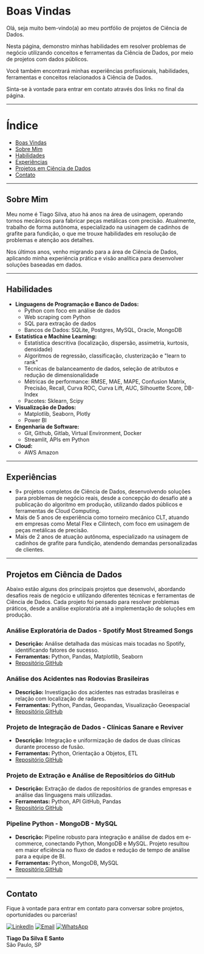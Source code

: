 <!-- Boas-vindas! -->
# Boas Vindas

Olá, seja muito bem-vindo(a) ao meu portfólio de projetos de Ciência de Dados.

Nesta página, demonstro minhas habilidades em resolver problemas de negócio utilizando conceitos e ferramentas da Ciência de Dados, por meio de projetos com dados públicos.

Você também encontrará minhas experiências profissionais, habilidades, ferramentas e conceitos relacionados à Ciência de Dados.

Sinta-se à vontade para entrar em contato através dos links no final da página.

---

# Índice

- [Boas Vindas](#boas-vindas)
- [Sobre Mim](#sobre-mim)
- [Habilidades](#habilidades)
- [Experiências](#experiências)
- [Projetos em Ciência de Dados](#projetos-em-ciência-de-dados)
- [Contato](#contato)

---

## Sobre Mim

Meu nome é Tiago Silva, atuo há anos na área de usinagem, operando tornos mecânicos para fabricar peças metálicas com precisão. Atualmente, trabalho de forma autônoma, especializado na usinagem de cadinhos de grafite para fundição, o que me trouxe habilidades em resolução de problemas e atenção aos detalhes.

Nos últimos anos, venho migrando para a área de Ciência de Dados, aplicando minha experiência prática e visão analítica para desenvolver soluções baseadas em dados.

---

## Habilidades

- **Linguagens de Programação e Banco de Dados:**
  - Python com foco em análise de dados
  - Web scraping com Python
  - SQL para extração de dados
  - Bancos de Dados: SQLite, Postgres, MySQL, Oracle, MongoDB
- **Estatística e Machine Learning:**
  - Estatística descritiva (localização, dispersão, assimetria, kurtosis, densidade)
  - Algoritmos de regressão, classificação, clusterização e "learn to rank"
  - Técnicas de balanceamento de dados, seleção de atributos e redução de dimensionalidade
  - Métricas de performance: RMSE, MAE, MAPE, Confusion Matrix, Precisão, Recall, Curva ROC, Curva Lift, AUC, Silhouette Score, DB-Index
  - Pacotes: Sklearn, Scipy
- **Visualização de Dados:**
  - Matplotlib, Seaborn, Plotly
  - Power BI
- **Engenharia de Software:**
  - Git, Github, Gitlab, Virtual Environment, Docker
  - Streamlit, APIs em Python
- **Cloud:**
  - AWS Amazon

---

## Experiências

- 9+ projetos completos de Ciência de Dados, desenvolvendo soluções para problemas de negócio reais, desde a concepção do desafio até a publicação do algoritmo em produção, utilizando dados públicos e ferramentas de Cloud Computing.
- Mais de 5 anos de experiência como torneiro mecânico CLT, atuando em empresas como Metal Flex e Cilintech, com foco em usinagem de peças metálicas de precisão.
- Mais de 2 anos de atuação autônoma, especializado na usinagem de cadinhos de grafite para fundição, atendendo demandas personalizadas de clientes.

---

## Projetos em Ciência de Dados

Abaixo estão alguns dos principais projetos que desenvolvi, abordando desafios reais de negócio e utilizando diferentes técnicas e ferramentas de Ciência de Dados. Cada projeto foi pensado para resolver problemas práticos, desde a análise exploratória até a implementação de soluções em produção.

### Análise Exploratória de Dados - Spotify Most Streamed Songs
- **Descrição:** Análise detalhada das músicas mais tocadas no Spotify, identificando fatores de sucesso.
- **Ferramentas:** Python, Pandas, Matplotlib, Seaborn
- [Repositório GitHub](https://github.com/tmarsbr/data-analyst-project)

### Análise dos Acidentes nas Rodovias Brasileiras
- **Descrição:** Investigação dos acidentes nas estradas brasileiras e relação com localização de radares.
- **Ferramentas:** Python, Pandas, Geopandas, Visualização Geoespacial
- [Repositório GitHub](https://github.com/tmarsbr/analise-PRF-)

### Projeto de Integração de Dados - Clínicas Sanare e Reviver
- **Descrição:** Integração e uniformização de dados de duas clínicas durante processo de fusão.
- **Ferramentas:** Python, Orientação a Objetos, ETL
- [Repositório GitHub](https://github.com/tmarsbr/projeto_pipeline)

### Projeto de Extração e Análise de Repositórios do GitHub
- **Descrição:** Extração de dados de repositórios de grandes empresas e análise das linguagens mais utilizadas.
- **Ferramentas:** Python, API GitHub, Pandas
- [Repositório GitHub](https://github.com/tmarsbr/Projeto_api)

### Pipeline Python - MongoDB - MySQL
- **Descrição:** Pipeline robusto para integração e análise de dados em e-commerce, conectando Python, MongoDB e MySQL. Projeto resultou em maior eficiência no fluxo de dados e redução de tempo de análise para a equipe de BI.
- **Ferramentas:** Python, MongoDB, MySQL
- [Repositório GitHub](https://github.com/tmarsbr/pipeline-python-mongo-mysql)

---

## Contato

Fique à vontade para entrar em contato para conversar sobre projetos, oportunidades ou parcerias!

[![LinkedIn](https://img.shields.io/badge/LinkedIn-0077B5?style=for-the-badge&logo=linkedin&logoColor=white)](https://www.linkedin.com/in/tiagodados)
[![Email](https://img.shields.io/badge/Email-D14836?style=for-the-badge&logo=gmail&logoColor=white)](mailto:tiagomars233@gmail.com)
[![WhatsApp](https://img.shields.io/badge/WhatsApp-25D366?style=for-the-badge&logo=whatsapp&logoColor=white)](https://wa.me/5511975429994)

**Tiago Da Silva E Santo**  
São Paulo, SP

